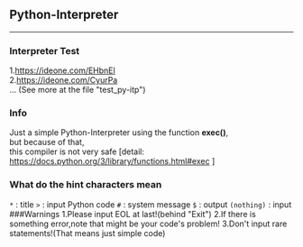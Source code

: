 ## Python-Interpreter
-----
### Interpreter Test  
1.<https://ideone.com/EHbnEl>  
2.<https://ideone.com/CyurPa>  
   ... (See more at the file "test_py-itp")
### Info  
Just a simple Python-Interpreter using the function **exec()**,  
but because of that,  
this compiler is not very safe [detail: <https://docs.python.org/3/library/functions.html#exec> ]
### What do the hint characters mean  
```*``` : title
```>``` : input Python code
```#``` : system message
```$``` : output
```(nothing)``` : input
###Warnings
1.Please input EOL at last!(behind "Exit")
2.If there is something error,note that might be your code's problem!
3.Don't input rare statements!(That means just simple code)
